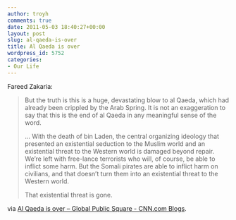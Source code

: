```yaml
---
author: troyh
comments: true
date: 2011-05-03 18:40:27+00:00
layout: post
slug: al-qaeda-is-over
title: Al Qaeda is over
wordpress_id: 5752
categories:
- Our Life
---
```


Fareed Zakaria:


<blockquote>But the truth is this is a huge, devastating blow to al Qaeda, which had already been crippled by the Arab Spring. It is not an exaggeration to say that this is the end of al Qaeda in any meaningful sense of the word.

...
With the death of bin Laden, the central organizing ideology that presented an existential seduction to the Muslim world and an existential threat to the Western world is damaged beyond repair. We’re left with free-lance terrorists who will, of course, be able to inflict some harm. But the Somali pirates are able to inflict harm on civilians, and that doesn’t turn them into an existential threat to the Western world.

That existential threat is gone.</blockquote>


via [Al Qaeda is over – Global Public Square - CNN.com Blogs](http://globalpublicsquare.blogs.cnn.com/2011/05/02/al-qaeda-is-dead/?hpt=T2#).
